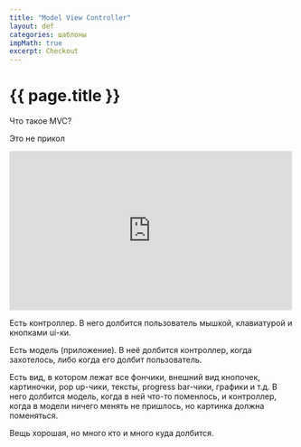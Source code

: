 ```yaml
---
title: "Model View Controller"
layout: def
categories: шаблоны
impMath: true
excerpt: Checkout
---
```


# {{ page.title }}

Что такое MVC?

Это не прикол

<iframe width="500" height="282" src="https://www.youtube.com/embed/ejNGCWEgJNU" title="YouTube video player" frameborder="0" allow="accelerometer; autoplay; clipboard-write; encrypted-media; gyroscope; picture-in-picture" allowfullscreen></iframe>

Есть контроллер. В него долбится пользователь мышкой, клавиатурой и кнопками ui-ки.

Есть модель (приложение). В неё долбится контроллер, когда захотелось, либо когда его долбит пользователь.

Есть вид, в котором лежат все фончики, внешний вид кнопочек, картиночки, pop up-чики, тексты, progress bar-чики, графики и т.д.
В него долбится модель, когда в ней что-то поменлось, и контроллер, когда в модели ничего менять не пришлось, но картинка должна поменяться.

Вещь хорошая, но много кто и много куда долбится.

